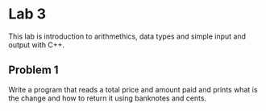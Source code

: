 # Lab 3
This lab is introduction to arithmethics, data types and simple input and output with C++.

## Problem 1
Write a program that reads a total price and amount paid and prints what is the change and how to return it using banknotes and cents.
